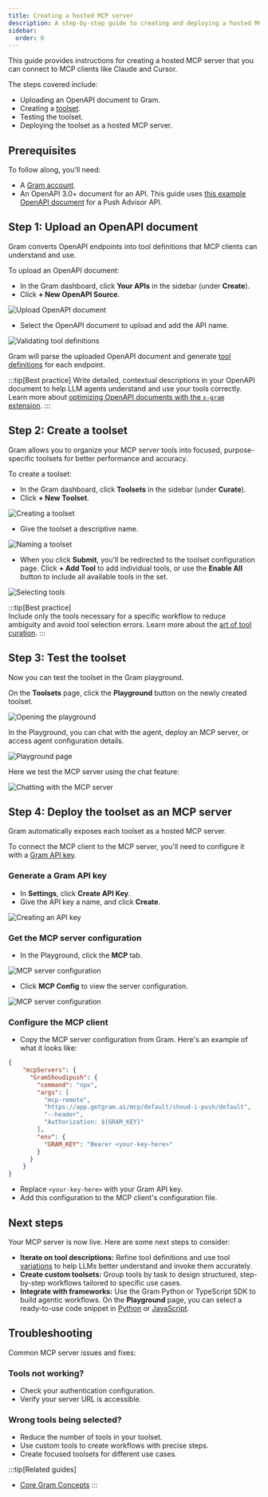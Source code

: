 ```yaml
---
title: Creating a hosted MCP server
description: A step-by-step guide to creating and deploying a hosted MCP server using Gram
sidebar:
  order: 0
---
```


This guide provides instructions for creating a hosted MCP server that you can connect to MCP clients like Claude and Cursor.

The steps covered include:

- Uploading an OpenAPI document to Gram.
- Creating a [toolset](/concepts/toolsets).
- Testing the toolset.
- Deploying the toolset as a hosted MCP server.

## Prerequisites

To follow along, you'll need:

- A [Gram account](https://app.getgram.ai).
- An OpenAPI 3.0+ document for an API. This guide uses [this example OpenAPI document](https://github.com/ritza-co/gram-examples/blob/main/push-advisor-api/openapi.yaml) for a Push Advisor API.

## Step 1: Upload an OpenAPI document

Gram converts OpenAPI endpoints into tool definitions that MCP clients can understand and use.

To upload an OpenAPI document:

- In the Gram dashboard, click **Your APIs** in the sidebar (under **Create**).
- Click **+ New OpenAPI Source**.

![Upload OpenAPI document](/img/guides/uploading-openapi-document.png)

- Select the OpenAPI document to upload and add the API name.

![Validating tool definitions](/img/guides/01-upload-openapi-document-done.png)

Gram will parse the uploaded OpenAPI document and generate [tool definitions](/concepts/tool-definitions) for each endpoint.

:::tip[Best practice]
Write detailed, contextual descriptions in your OpenAPI document to help LLM agents understand and use your tools correctly. Learn more about [optimizing OpenAPI documents with the `x-gram` extension](/concepts/openapi#using-the-x-gram-extension).
:::

## Step 2: Create a toolset

Gram allows you to organize your MCP server tools into focused, purpose-specific toolsets for better performance and accuracy.

To create a toolset:

- In the Gram dashboard, click **Toolsets** in the sidebar (under **Curate**).  
- Click **+ New Toolset**.

![Creating a toolset](/img/guides/02-adding-toolsets.png)

- Give the toolset a descriptive name.

![Naming a toolset](/img/guides/02-naming-toolset.png)

- When you click **Submit**, you'll be redirected to the toolset configuration page. Click **+ Add Tool** to add individual tools, or use the **Enable All** button to include all available tools in the set.

![Selecting tools](/img/guides/02-selecting-tools.png)

:::tip[Best practice]  
Include only the tools necessary for a specific workflow to reduce ambiguity and avoid tool selection errors. Learn more about the [art of tool curation](/blog/tool-curation).
:::

## Step 3: Test the toolset

Now you can test the toolset in the Gram playground.

On the **Toolsets** page, click the **Playground** button on the newly created toolset.

![Opening the playground](/img/guides/03-clicking-playground.png)

In the Playground, you can chat with the agent, deploy an MCP server, or access agent configuration details.  

![Playground page](/img/guides/03-playground-presentation.png)

Here we test the MCP server using the chat feature:

![Chatting with the MCP server](/img/guides/03-testing-mcp-server.png)

## Step 4: Deploy the toolset as an MCP server

Gram automatically exposes each toolset as a hosted MCP server.

To connect the MCP client to the MCP server, you'll need to configure it with a [Gram API key](/concepts/api-keys).

### Generate a Gram API key

- In **Settings**, click **Create API Key**.
- Give the API key a name, and click **Create**.

![Creating an API key](/img/guides/04-adding-api-key.png)

### Get the MCP server configuration

- In the Playground, click the **MCP** tab.

![MCP server configuration](/img/guides/04-mcp-server-configuration.png)

- Click **MCP Config** to view the server configuration.

![MCP server configuration](/img/guides/04-mcp-config-gram.png)

### Configure the MCP client

- Copy the MCP server configuration from Gram. Here's an example of what it looks like:

```json
{
    "mcpServers": {
      "GramShoudipush": {
        "command": "npx",
        "args": [
          "mcp-remote",
          "https://app.getgram.ai/mcp/default/shoud-i-push/default",
          "--header",
          "Authorization: ${GRAM_KEY}"
        ],
        "env": {
          "GRAM_KEY": "Bearer <your-key-here>"
        }
      }
    }
}
```

- Replace `<your-key-here>` with your Gram API key.
- Add this configuration to the MCP client's configuration file.

## Next steps

Your MCP server is now live. Here are some next steps to consider:

- **Iterate on tool descriptions:** Refine tool definitions and use tool [variations](/concepts/tool-variations) to help LLMs better understand and invoke them accurately.
- **Create custom toolsets:** Group tools by task to design structured, step-by-step workflows tailored to specific use cases.
- **Integrate with frameworks:** Use the Gram Python or TypeScript SDK to build agentic workflows. On the **Playground** page, you can select a ready-to-use code snippet in [Python](https://pypi.org/project/gram-ai/) or [JavaScript](https://www.npmjs.com/package/@gram-ai/sdk).

## Troubleshooting

Common MCP server issues and fixes:

### Tools not working?

- Check your authentication configuration.
- Verify your server URL is accessible.

### Wrong tools being selected?

- Reduce the number of tools in your toolset.
- Use custom tools to create workflows with precise steps.
- Create focused toolsets for different use cases.

:::tip[Related guides]
- [Core Gram Concepts](/blog/gram-concepts)
:::
